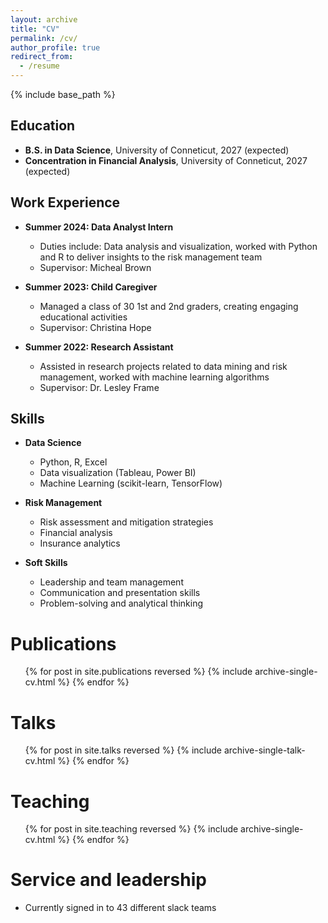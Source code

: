 ```yaml
---
layout: archive
title: "CV"
permalink: /cv/
author_profile: true
redirect_from:
  - /resume
---
```


{% include base_path %}

## Education
- **B.S. in Data Science**, University of Conneticut, 2027 (expected)
- **Concentration in Financial Analysis**, University of Conneticut, 2027 (expected)

## Work Experience
- **Summer 2024: Data Analyst Intern**
  - Duties include: Data analysis and visualization, worked with Python and R to deliver insights to the risk management team
  - Supervisor: Micheal Brown

- **Summer 2023: Child Caregiver**
  - Managed a class of 30 1st and 2nd graders, creating engaging educational activities
  - Supervisor: Christina Hope

- **Summer 2022: Research Assistant**
  - Assisted in research projects related to data mining and risk management, worked with machine learning algorithms
  - Supervisor: Dr. Lesley Frame

## Skills
- **Data Science**
  - Python, R, Excel
  - Data visualization (Tableau, Power BI)
  - Machine Learning (scikit-learn, TensorFlow)
  
- **Risk Management**
  - Risk assessment and mitigation strategies
  - Financial analysis
  - Insurance analytics

- **Soft Skills**
  - Leadership and team management
  - Communication and presentation skills
  - Problem-solving and analytical thinking

Publications
======
  <ul>{% for post in site.publications reversed %}
    {% include archive-single-cv.html %}
  {% endfor %}</ul>
  
Talks
======
  <ul>{% for post in site.talks reversed %}
    {% include archive-single-talk-cv.html  %}
  {% endfor %}</ul>
  
Teaching
======
  <ul>{% for post in site.teaching reversed %}
    {% include archive-single-cv.html %}
  {% endfor %}</ul>
  
Service and leadership
======
* Currently signed in to 43 different slack teams
